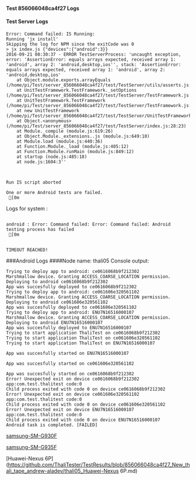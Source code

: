 #### Test 856066048ca4f27 Logs

#### Test Server Logs
```
Error: Command failed: IS Running:
Running 'jx install'
Skipping the log for NPM since the exitCode was 0
> jx index.js {"devices":{"android":3}}
2016-09-21 08:30:37 - ERROR TestServerProcess: 'uncaught exception, error: 'AssertionError: equals arrays expected, received array 1: 'android', array 2: 'android,desktop,ios'', stack: 'AssertionError: equals arrays expected, received array 1: 'android', array 2: 'android,desktop,ios'
    at Object.module.exports.arrayEquals (/home/pi/Test/server_856066048ca4f27/test/TestServer/utils/asserts.js:71:3)
    at UnitTestFramework.TestFramework._setOptions (/home/pi/Test/server_856066048ca4f27/test/TestServer/TestFramework.js:86:11)
    at UnitTestFramework.TestFramework (/home/pi/Test/server_856066048ca4f27/test/TestServer/TestFramework.js:23:8)
    at new UnitTestFramework (/home/pi/Test/server_856066048ca4f27/test/TestServer/UnitTestFramework.js:23:28)
    at Object.<anonymous> (/home/pi/Test/server_856066048ca4f27/test/TestServer/index.js:28:23)
    at Module._compile (module.js:619:26)
    at Object.Module._extensions..js (module.js:649:10)
    at Module.load (module.js:440:36)
    at Function.Module._load (module.js:405:12)
    at Function.Module.runMain (module.js:849:12)
    at startup (node.js:485:18)
    at node.js:1604:3''


 
Run IS script aborted
 
One or more Android tests are failed.
 [0m

```


Logs for system : 
```

android : Error: Command failed: Error: Command failed: Android testing process has failed
 [0m


TIMEOUT REACHED!
```
###Android Logs
####Node name: thali05
Console output:
```
Trying to deploy app to android: ce0616068b9f212302
Marshmallow device. Granting ACCESS_COARSE_LOCATION permission.
Deploying to android ce0616068b9f212302
App was succesfully deployed to ce0616068b9f212302
Trying to deploy app to android: ce061606e320561102
Marshmallow device. Granting ACCESS_COARSE_LOCATION permission.
Deploying to android ce061606e320561102
App was succesfully deployed to ce061606e320561102
Trying to deploy app to android: ENU7N16516000107
Marshmallow device. Granting ACCESS_COARSE_LOCATION permission.
Deploying to android ENU7N16516000107
App was succesfully deployed to ENU7N16516000107
Trying to start application ThaliTest on ce0616068b9f212302
Trying to start application ThaliTest on ce061606e320561102
Trying to start application ThaliTest on ENU7N16516000107

App was succesfully started on ENU7N16516000107

App was succesfully started on ce061606e320561102

App was succesfully started on ce0616068b9f212302
Error! Unexpected exit on device ce0616068b9f212302 app:com.test.thalitest code:0 
Child process exited with code 0 on device ce0616068b9f212302
Error! Unexpected exit on device ce061606e320561102 app:com.test.thalitest code:0 
Child process exited with code 0 on device ce061606e320561102
Error! Unexpected exit on device ENU7N16516000107 app:com.test.thalitest code:0 
Child process exited with code 0 on device ENU7N16516000107
Android task is completed. [FAILED]
```
[samsung-SM-G930F](https://github.com/ThaliTester/TestResults/blob/856066048ca4f27_New_thali_tape_andrew-aladev/thali05_samsung-SM-G930F.md)

[samsung-SM-G935F](https://github.com/ThaliTester/TestResults/blob/856066048ca4f27_New_thali_tape_andrew-aladev/thali05_samsung-SM-G935F.md)

[Huawei-Nexus 6P](https://github.com/ThaliTester/TestResults/blob/856066048ca4f27_New_thali_tape_andrew-aladev/thali05_Huawei-Nexus 6P.md)




